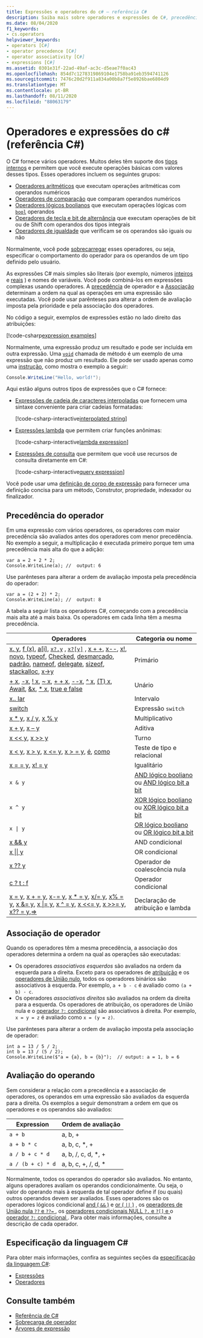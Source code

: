 ```yaml
---
title: Expressões e operadores do c# – referência C#
description: Saiba mais sobre operadores e expressões de C#, precedência de operador e Associação de operador
ms.date: 08/04/2020
f1_keywords:
- cs.operators
helpviewer_keywords:
- operators [C#]
- operator precedence [C#]
- operator associativity [C#]
- expressions [C#]
ms.assetid: 0301e31f-22ad-49af-ac3c-d5eae7f0ac43
ms.openlocfilehash: 854d7c1278319869104e1758ba91eb3594741126
ms.sourcegitcommit: 7476c20d2f911a834a00b8a7f5e8926bae6804d9
ms.translationtype: MT
ms.contentlocale: pt-BR
ms.lasthandoff: 08/11/2020
ms.locfileid: "88063179"
---
```

# <a name="c-operators-and-expressions-c-reference"></a>Operadores e expressões do c# (referência C#)

O C# fornece vários operadores. Muitos deles têm suporte dos [tipos internos](../builtin-types/built-in-types.md) e permitem que você execute operações básicas com valores desses tipos. Esses operadores incluem os seguintes grupos:

- [Operadores aritméticos](arithmetic-operators.md) que executam operações aritméticas com operandos numéricos
- [Operadores de comparação](comparison-operators.md) que comparam operandos numéricos
- [Operadores lógicos boolianos](boolean-logical-operators.md) que executam operações lógicas com [`bool`](../builtin-types/bool.md) operandos
- [Operadores de tecla e bit de alternância](bitwise-and-shift-operators.md) que executam operações de bit ou de Shift com operandos dos tipos integrais
- [Operadores de igualdade](equality-operators.md) que verificam se os operandos são iguais ou não

Normalmente, você pode [sobrecarregar](operator-overloading.md) esses operadores, ou seja, especificar o comportamento do operador para os operandos de um tipo definido pelo usuário.

As expressões C# mais simples são literais (por exemplo, números [inteiros](../builtin-types/integral-numeric-types.md#integer-literals) e [reais](../builtin-types/floating-point-numeric-types.md#real-literals) ) e nomes de variáveis. Você pode combiná-los em expressões complexas usando operadores. A [precedência](#operator-precedence) de operador e a [Associação](#operator-associativity) determinam a ordem na qual as operações em uma expressão são executadas. Você pode usar parênteses para alterar a ordem de avaliação imposta pela prioridade e pela associação dos operadores.

No código a seguir, exemplos de expressões estão no lado direito das atribuições:

[!code-csharp[expression examples](snippets/shared/Overview.cs#Expressions)]

Normalmente, uma expressão produz um resultado e pode ser incluída em outra expressão. Uma [`void`](../builtin-types/void.md) chamada de método é um exemplo de uma expressão que não produz um resultado. Ele pode ser usado apenas como uma [instrução](../../programming-guide/statements-expressions-operators/statements.md), como mostra o exemplo a seguir:

```csharp
Console.WriteLine("Hello, world!");
```

Aqui estão alguns outros tipos de expressões que o C# fornece:

- [Expressões de cadeia de caracteres interpoladas](../tokens/interpolated.md) que fornecem uma sintaxe conveniente para criar cadeias formatadas:

  [!code-csharp-interactive[interpolated string](snippets/shared/Overview.cs#InterpolatedString)]

- [Expressões lambda](lambda-expressions.md) que permitem criar funções anônimas:

  [!code-csharp-interactive[lambda expression](snippets/shared/Overview.cs#Lambda)]

- [Expressões de consulta](../keywords/query-keywords.md) que permitem que você use recursos de consulta diretamente em C#:

  [!code-csharp-interactive[query expression](snippets/shared/Overview.cs#Query)]

Você pode usar uma [definição de corpo de expressão](../../programming-guide/statements-expressions-operators/expression-bodied-members.md) para fornecer uma definição concisa para um método, Construtor, propriedade, indexador ou finalizador.

## <a name="operator-precedence"></a>Precedência do operador

Em uma expressão com vários operadores, os operadores com maior precedência são avaliados antes dos operadores com menor precedência. No exemplo a seguir, a multiplicação é executada primeiro porque tem uma precedência mais alta do que a adição:

```csharp-interactive
var a = 2 + 2 * 2;
Console.WriteLine(a); //  output: 6
```

Use parênteses para alterar a ordem de avaliação imposta pela precedência do operador:

```csharp-interactive
var a = (2 + 2) * 2;
Console.WriteLine(a); //  output: 8
```

A tabela a seguir lista os operadores C#, começando com a precedência mais alta até a mais baixa. Os operadores em cada linha têm a mesma precedência.

| Operadores | Categoria ou nome |
| --------- | ---------------- |
| [x. y](member-access-operators.md#member-access-expression-), [f (x)](member-access-operators.md#invocation-expression-), [a&#91;i&#93;](member-access-operators.md#indexer-operator-), [`x?.y`](member-access-operators.md#null-conditional-operators--and-) , [`x?[y]`](member-access-operators.md#null-conditional-operators--and-) , [x + +](arithmetic-operators.md#increment-operator-), [x--](arithmetic-operators.md#decrement-operator---), [x!](null-forgiving.md), [novo](new-operator.md), [typeof](type-testing-and-cast.md#typeof-operator), [Checked](../keywords/checked.md), [desmarcado](../keywords/unchecked.md), [padrão](default.md), [nameof](nameof.md), [delegate](delegate-operator.md), [sizeof](sizeof.md), [stackalloc](stackalloc.md), [x->y](pointer-related-operators.md#pointer-member-access-operator--) | Primário |
| [+ x](arithmetic-operators.md#unary-plus-and-minus-operators), [-x](arithmetic-operators.md#unary-plus-and-minus-operators), [ \! x](boolean-logical-operators.md#logical-negation-operator-), [~ x](bitwise-and-shift-operators.md#bitwise-complement-operator-), [+ + x](arithmetic-operators.md#increment-operator-), [--x](arithmetic-operators.md#decrement-operator---), [^ x](member-access-operators.md#index-from-end-operator-), [(T) x](type-testing-and-cast.md#cast-expression), [Await](await.md), [&x](pointer-related-operators.md#address-of-operator-), [* x](pointer-related-operators.md#pointer-indirection-operator-), [true e false](true-false-operators.md) | Unário |
| [x.. Iar](member-access-operators.md#range-operator-) | Intervalo |
| [switch](switch-expression.md) | Expressão `switch` |
| [x * y](arithmetic-operators.md#multiplication-operator-), [x / y](arithmetic-operators.md#division-operator-), [x % y](arithmetic-operators.md#remainder-operator-) | Multiplicativo|
| [x + y](arithmetic-operators.md#addition-operator-), [x – y](arithmetic-operators.md#subtraction-operator--) | Aditiva |
| [x \<\<  y](bitwise-and-shift-operators.md#left-shift-operator-), [x >> y](bitwise-and-shift-operators.md#right-shift-operator-) | Turno |
| [x \< y](comparison-operators.md#less-than-operator-), [x > y](comparison-operators.md#greater-than-operator-), [x \<= y](comparison-operators.md#less-than-or-equal-operator-), [x > = y](comparison-operators.md#greater-than-or-equal-operator-), [é](type-testing-and-cast.md#is-operator), [como](type-testing-and-cast.md#as-operator) | Teste de tipo e relacional |
| [x = = y](equality-operators.md#equality-operator-), [x! = y](equality-operators.md#inequality-operator-) | Igualitário |
| `x & y` | [AND lógico booliano](boolean-logical-operators.md#logical-and-operator-) ou [AND lógico bit a bit](bitwise-and-shift-operators.md#logical-and-operator-) |
| `x ^ y` | [XOR lógico booliano](boolean-logical-operators.md#logical-exclusive-or-operator-) ou [XOR lógico bit a bit](bitwise-and-shift-operators.md#logical-exclusive-or-operator-) |
| <code>x &#124; y</code> | [OR lógico booliano](boolean-logical-operators.md#logical-or-operator-) ou [OR lógico bit a bit](bitwise-and-shift-operators.md#logical-or-operator-) |
| [x && y](boolean-logical-operators.md#conditional-logical-and-operator-) | AND condicional |
| [x &#124;&#124; y](boolean-logical-operators.md#conditional-logical-or-operator-) | OR condicional |
| [x ?? y](null-coalescing-operator.md) | Operador de coalescência nula |
| [c ? t : f](conditional-operator.md) | Operador condicional |
| [x = y](assignment-operator.md), [x + = y](arithmetic-operators.md#compound-assignment), [x-= y](arithmetic-operators.md#compound-assignment), [x * = y](arithmetic-operators.md#compound-assignment), [x/= y](arithmetic-operators.md#compound-assignment), [x% = y](arithmetic-operators.md#compound-assignment), [x &= y](boolean-logical-operators.md#compound-assignment), [x &#124;= y](boolean-logical-operators.md#compound-assignment), [x ^ = y](boolean-logical-operators.md#compound-assignment), [x <<= y](bitwise-and-shift-operators.md#compound-assignment), [x >>= y](bitwise-and-shift-operators.md#compound-assignment), [x?? = y](null-coalescing-operator.md),[=>](lambda-operator.md) | Declaração de atribuição e lambda |

## <a name="operator-associativity"></a>Associação de operador

Quando os operadores têm a mesma precedência, a associação dos operadores determina a ordem na qual as operações são executadas:

- Os operadores *associativos esquerdos* são avaliados na ordem da esquerda para a direita. Exceto para os operadores de [atribuição](assignment-operator.md) e os [operadores de União nulo](null-coalescing-operator.md), todos os operadores binários são associativos à esquerda. Por exemplo, `a + b - c` é avaliado como `(a + b) - c`.
- Os operadores *associativos direitos* são avaliados na ordem da direita para a esquerda. Os operadores de atribuição, os operadores de União nula e o [operador `?:` condicional](conditional-operator.md) são associativos à direita. Por exemplo, `x = y = z` é avaliado como `x = (y = z)`.

Use parênteses para alterar a ordem de avaliação imposta pela associação de operador:

```csharp-interactive
int a = 13 / 5 / 2;
int b = 13 / (5 / 2);
Console.WriteLine($"a = {a}, b = {b}");  // output: a = 1, b = 6
```

## <a name="operand-evaluation"></a>Avaliação do operando

Sem considerar a relação com a precedência e a associação de operadores, os operandos em uma expressão são avaliados da esquerda para a direita. Os exemplos a seguir demonstram a ordem em que os operadores e os operandos são avaliados:

| Expression | Ordem de avaliação |
| ---------- | ------------------- |
|`a + b`|a, b, +|
|`a + b * c`|a, b, c, *, +|
|`a / b + c * d`|a, b, /, c, d, *, +|
|`a / (b + c) * d`|a, b, c, +, /, d, *|

Normalmente, todos os operandos do operador são avaliados. No entanto, alguns operadores avaliam os operandos condicionalmente. Ou seja, o valor do operando mais à esquerda de tal operador define if (ou quais) outros operandos devem ser avaliados. Esses operadores são os operadores lógicos condicional [and ( `&&` )](boolean-logical-operators.md#conditional-logical-and-operator-) e [or ( `||` )](boolean-logical-operators.md#conditional-logical-or-operator-) , os [operadores de União nula `??` e `??=` ](null-coalescing-operator.md), os [operadores condicionais NULL `?.` e `?[]` e ](member-access-operators.md#null-conditional-operators--and-)o [operador `?:` condicional ](conditional-operator.md). Para obter mais informações, consulte a descrição de cada operador.

## <a name="c-language-specification"></a>Especificação da linguagem C#

Para obter mais informações, confira as seguintes seções da [especificação da linguagem C#](~/_csharplang/spec/introduction.md):

- [Expressões](~/_csharplang/spec/expressions.md)
- [Operadores](~/_csharplang/spec/expressions.md#operators)

## <a name="see-also"></a>Consulte também

- [Referência de C#](../index.md)
- [Sobrecarga de operador](operator-overloading.md)
- [Árvores de expressão](../../programming-guide/concepts/expression-trees/index.md)
